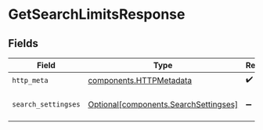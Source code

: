 # GetSearchLimitsResponse


## Fields

| Field                                                                                | Type                                                                                 | Required                                                                             | Description                                                                          |
| ------------------------------------------------------------------------------------ | ------------------------------------------------------------------------------------ | ------------------------------------------------------------------------------------ | ------------------------------------------------------------------------------------ |
| `http_meta`                                                                          | [components.HTTPMetadata](../../models/components/httpmetadata.md)                   | :heavy_check_mark:                                                                   | N/A                                                                                  |
| `search_settingses`                                                                  | [Optional[components.SearchSettingses]](../../models/components/searchsettingses.md) | :heavy_minus_sign:                                                                   | a list of SearchSettings objects                                                     |